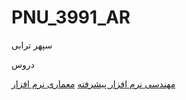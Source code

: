 # PNU_3991_AR

سپهر ترابی

دروس

[مهندسی نرم افزار پیشرفته](https://github.com/SepehrTorabi/PNU_3991_AR/tree/main/AdvancedSoftwareEngineering)
[معماری نرم افزار](https://github.com/SepehrTorabi/PNU_3991_AR/tree/main/SoftwareArchitecture)
